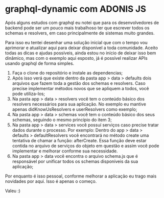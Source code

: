 # graphql-dynamic com ADONIS JS
Após alguns estudos com graphql eu notei que para os desenvolvedores de backend pode ser um pouco mais trabalhoso ter que escrever todos os schemas e resolvers, em caso principalmente de sistemas muito grandes. 

Para isso eu tentei desenhar uma solução inicial que com o tempo vou aprimorar e atualizar aqui para deixar disponível a toda comunidade. Aceito todas as dicas e ajudas possíveis, ainda estou no início de deixar isso bem dinâmico, mas com o exemplo aqui esposto, já é possível realizar APIs usando graphql de forma simples.

1) Faça o clone do repositório e instale as dependencias;
2) Após isso verá que existe dentro da pasta app > data > defaults dois arquivos que fazem toda a gestão dos schemas e resolvers. Caso precise implementar métodos novos que se apliquem a todos, você pode utiliza-los;
3) Na pasta app > data > resolvers você tem o conteúdo básico dos resolvers necessários para sua aplicação. No exemplo eu mantive apenas didKnowUsResolvers e userResolvers como exemplo;
4) Na pasta app > data > schemas você tem o conteúdo básico dos seus schemas, seguindo o mesmo princípio do item 3;
5) Na pasta app > data > services você possuí serviços caso precise tratar dados durante o processo. Por exemplo: Dentro do app > data > defaults > defaultResolvers você encontrará no método create uma tentativa de chamar a função: afterCreate. Essa função deve estar contida no arquivo de serviços do objeto em questão e assim você pode implementar e melhorar conforme sua necessidade.
6) Na pasta app > data você encontra o arquivo schema.js que é responsável por unificar todos os schemas disponíveis da sua aplicação;

Por enquanto é isso pessoal, conforme melhorar a aplicação eu trago mais novidades por aqui. Isso é apenas o começo.

Valeu :)